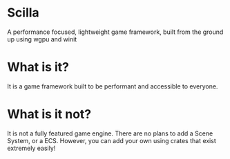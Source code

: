 # Scilla
A performance focused, lightweight game framework, built from the ground up using wgpu and winit

# What is it?
It is a game framework built to be performant and accessible to everyone.

# What is it not?
It is not a fully featured game engine. There are no plans to add a Scene System, or a ECS.
However, you can add your own using crates that exist extremely easily!
